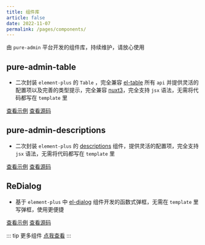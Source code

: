 ```yaml
---
title: 组件库
article: false
date: 2022-11-07
permalink: /pages/components/
---
```


由 `pure-admin` 平台开发的组件库，持续维护，请放心使用

## pure-admin-table

- 二次封装 `element-plus` 的 `Table` ，完全兼容 [el-table](https://element-plus.org/zh-CN/component/table.html) 所有 `api` 并提供灵活的配置项以及完善的类型提示，完全兼容 [nuxt3](https://github.com/pure-admin/pure-admin-table-nuxt3)，完全支持 `jsx` 语法，无需将代码都写在 `template` 里

[查看示例](https://yiming_chang.gitee.io/vue-pure-admin/#/pure-table/index?username=sso&roles=admin&accessToken=eyJhbGciOiJIUzUxMiJ9.admin) [查看源码](https://github.com/pure-admin/pure-admin-table)

## pure-admin-descriptions

- 二次封装 `element-plus` 的 [descriptions](https://element-plus.org/zh-CN/component/descriptions.html) 组件，提供灵活的配置项，完全支持 `jsx` 语法，无需将代码都写在 `template` 里

[查看示例](https://pure-admin.github.io/pure-admin-descriptions) [查看源码](https://github.com/pure-admin/pure-admin-descriptions)

## ReDialog

- 基于 `element-plus` 中 [el-dialog](https://element-plus.org/zh-CN/component/dialog.html) 组件开发的函数式弹框，无需在 `template` 里写弹框，使用更便捷

[查看示例](https://yiming_chang.gitee.io/vue-pure-admin/#/components/dialog?username=sso&roles=admin&accessToken=eyJhbGciOiJIUzUxMiJ9.admin) [查看源码](https://github.com/pure-admin/vue-pure-admin/tree/main/src/components/ReDialog)

::: tip 更多组件
[点我查看](https://github.com/pure-admin/vue-pure-admin/tree/main/src/components)
:::
